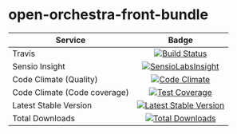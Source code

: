 open-orchestra-front-bundle
===========================

| Service       | Badge         |
| ------------- |:-------------:|
| Travis | [![Build Status](https://travis-ci.org/open-orchestra/open-orchestra-front-bundle.svg?branch=master)](https://travis-ci.org/open-orchestra/open-orchestra-front-bundle) |
| Sensio Insight | [![SensioLabsInsight](https://insight.sensiolabs.com/projects/9b83b02a-beb3-4e81-9431-cf6b60dea0c2/big.png)](https://insight.sensiolabs.com/projects/9b83b02a-beb3-4e81-9431-cf6b60dea0c2) |
| Code Climate (Quality) | [![Code Climate](https://codeclimate.com/github/open-orchestra/open-orchestra-front-bundle/badges/gpa.svg)](https://codeclimate.com/github/open-orchestra/open-orchestra-front-bundle) |
| Code Climate (Code coverage) | [![Test Coverage](https://codeclimate.com/github/open-orchestra/open-orchestra-front-bundle/badges/coverage.svg)](https://codeclimate.com/github/open-orchestra/open-orchestra-front-bundle/coverage) |
| Latest Stable Version | [![Latest Stable Version](https://poser.pugx.org/open-orchestra/open-orchestra-front-bundle/v/stable)](https://packagist.org/packages/open-orchestra/open-orchestra-front-bundle) |
| Total Downloads | [![Total Downloads](https://poser.pugx.org/open-orchestra/open-orchestra-front-bundle/downloads)](https://packagist.org/packages/open-orchestra/open-orchestra-front-bundle) |
